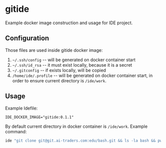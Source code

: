 # gitide

Example docker image construction and usage for IDE project.

## Configuration
Those files are used inside gitide docker image:
1. `~/.ssh/config` -- will be generated on docker container start
2. `~/.ssh/id_rsa` -- it must exist locally, because it is a secret
2. `~/.gitconfig` -- if exists locally, will be copied
3. `/home/ide/.profile` -- will be generated on docker container start, in
   order to ensure current directory is `/ide/work`.

## Usage
Example Idefile:
```
IDE_DOCKER_IMAGE="gitide:0.1.1"
```

By default current directory in docker container is `/ide/work`. Example command:
```bash
ide "git clone git@git.ai-traders.com:edu/bash.git && ls -la bash && pwd"
```
